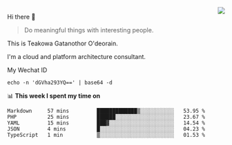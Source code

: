 <img align="right" src="https://github-readme-stats.vercel.app/api?username=Teakowa&show_icons=true&icon_color=2f80ed&text_color=718096&bg_color=ffffff&hide_title=true" />

Hi there 👋

> Do meaningful things with interesting people.

This is Teakowa Gatanothor O'deorain.

I'm a cloud and platform architecture consultant.

My Wechat ID

```
echo -n 'dGVha293YQ==' | base64 -d
```

📊 **This week I spent my time on**
<!--START_SECTION:waka-->
```text
Markdown     57 mins         █████████████▒░░░░░░░░░░░   53.95 % 
PHP          25 mins         ██████░░░░░░░░░░░░░░░░░░░   23.67 % 
YAML         15 mins         ███▓░░░░░░░░░░░░░░░░░░░░░   14.54 % 
JSON         4 mins          █░░░░░░░░░░░░░░░░░░░░░░░░   04.23 % 
TypeScript   1 min           ▒░░░░░░░░░░░░░░░░░░░░░░░░   01.53 % 
```
<!--END_SECTION:waka-->
